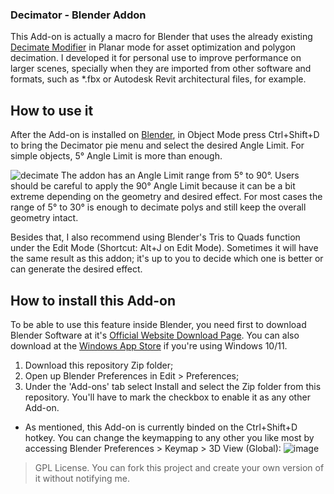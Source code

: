 ### Decimator - Blender Addon

This Add-on is actually a macro for Blender that uses the already existing <a href="https://docs.blender.org/manual/en/latest/modeling/modifiers/generate/decimate.html">Decimate Modifier</a> in Planar mode for asset optimization and polygon decimation. I developed it for personal use to improve performance on larger scenes, specially when they are imported from other software and formats, such as *.fbx or Autodesk Revit architectural files, for example.

## How to use it

After the Add-on is installed on <a href="https://www.blender.org/">Blender</a>, in Object Mode press Ctrl+Shift+D to bring the Decimator pie menu and select the desired Angle Limit.
For simple objects, 5° Angle Limit is more than enough.

![decimate](https://user-images.githubusercontent.com/108239558/210245413-3ad654c9-e687-4985-ac7e-70565422c42e.gif)
The addon has an Angle Limit range from 5° to 90°. Users should be careful to apply the 90° Angle Limit because it can be a bit extreme depending on the geometry and desired effect. For most cases the range of 5° to 30° is enough to decimate polys and still keep the overall geometry intact.

Besides that, I also recommend using Blender's Tris to Quads function under the Edit Mode (Shortcut: Alt+J on Edit Mode). Sometimes it will have the same result as this addon; it's up to you to decide which one is better or can generate the desired effect.

## How to install this Add-on
To be able to use this feature inside Blender, you need first to download Blender Software at it's [Official Website Download Page](https://www.blender.org/download/). You can also download at the [Windows App Store](https://apps.microsoft.com/store/detail/blender/9PP3C07GTVRH) if you're using Windows 10/11.

1. Download this repository Zip folder;
2. Open up Blender Preferences in Edit > Preferences;
3. Under the 'Add-ons' tab select Install and select the Zip folder from this repository. You'll have to mark the checkbox to enable it as any other Add-on.

- As mentioned, this Add-on is currently binded on the Ctrl+Shift+D hotkey. You can change the keymapping to any other you like most by accessing Blender Preferences > Keymap > 3D View (Global):
![image](https://user-images.githubusercontent.com/108239558/210252075-614e3851-cb6a-4d94-a9bf-28b5a1e4c5e2.png)

> GPL License.
You can fork this project and create your own version of it without notifying me.
